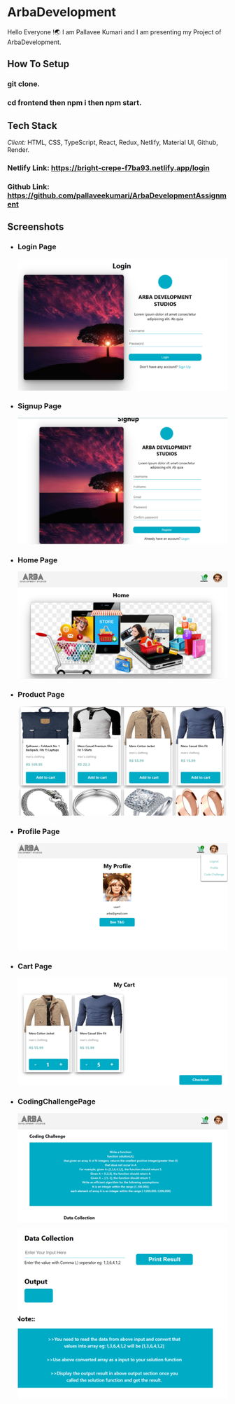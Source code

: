 
# ArbaDevelopment

Hello Everyone !🌏 I am Pallavee Kumari and I am presenting my Project of ArbaDevelopment.

## How To Setup
   ### git clone.
   ### cd frontend then npm i then npm start.

 ## Tech Stack

*Client:* HTML, CSS, TypeScript, React, Redux, Netlify, Material UI, Github, Render.



### Netlify Link: https://bright-crepe-f7ba93.netlify.app/login

### Github Link: https://github.com/pallaveekumari/ArbaDevelopmentAssignment

## Screenshots

- ### Login Page

  ![App Screenshot](https://github.com/pallaveekumari/ArbaDevelopmentAssignment/blob/master/src/Screenshots/login.png?raw=true?raw=true?raw=true?raw=true)

- ### Signup Page

  ![App Screenshot](https://github.com/pallaveekumari/ArbaDevelopmentAssignment/blob/master/src/Screenshots/signup.png?raw=true?raw=true?raw=true?raw=true)


- ### Home Page

  ![App Screenshot](https://github.com/pallaveekumari/ArbaDevelopmentAssignment/blob/master/src/Screenshots/HomePage.png?raw=true?raw=true?raw=true)

- ### Product Page

  ![App Screenshot](https://github.com/pallaveekumari/ArbaDevelopmentAssignment/blob/master/src/Screenshots/ProductPage.png?raw=true?raw=true?raw=true)

- ### Profile Page

  ![App Screenshot](https://github.com/pallaveekumari/ArbaDevelopmentAssignment/blob/master/src/Screenshots/Profilepage.png?raw=true?raw=true?raw=true?raw=true)

- ### Cart Page

  ![App Screenshot](https://github.com/pallaveekumari/ArbaDevelopmentAssignment/blob/master/src/Screenshots/CartPage.png?raw=true?raw=true?raw=true?raw=true?raw=true)
  
- ### CodingChallengePage

  ![App Screenshot](https://github.com/pallaveekumari/ArbaDevelopmentAssignment/blob/master/src/Screenshots/CodingChallengepage.png?raw=true?raw=true?raw=true?raw=true?raw=true)

  ![App Screenshot](https://github.com/pallaveekumari/ArbaDevelopmentAssignment/blob/master/src/Screenshots/CodingChallengPage.png?raw=true?raw=true?raw=true?raw=true?raw=true)

